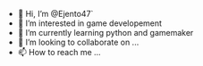 - 👋 Hi, I’m @Ejento47`
- 👀 I’m interested in game developement
- 🌱 I’m currently learning python and gamemaker 
- 💞️ I’m looking to collaborate on ...
- 📫 How to reach me ...

<!---
Ejento47/Ejento47 is a ✨ special ✨ repository because its `README.md` (this file) appears on your GitHub profile.
You can click the Preview link to take a look at your changes.
--->
